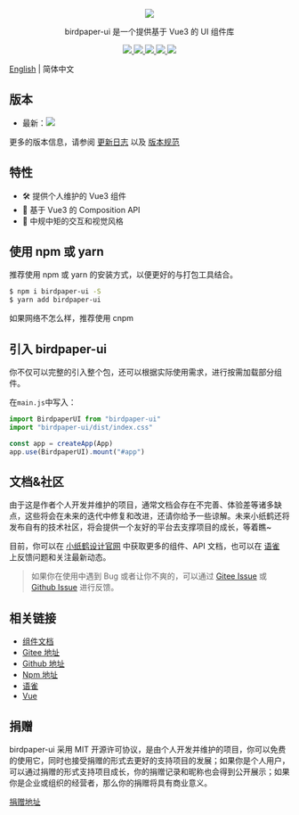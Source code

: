 <p align="center">
  <a href="https://www.birdpaper.design">
    <img class="logo" src="https://birdpaper-1251999712.file.myqcloud.com/design/assets/birdpaperui%2Bvue3-min.png"/>
  </a>
</p>

<p align="center">birdpaper-ui 是一个提供基于 Vue3 的 UI 组件库</p>

<p align="center">
  <a href="https://gitee.com/birdpaper/birdpaper-ui.git" target="_blank">
    <img class="tag" src="https://gitee.com/birdpaper/birdpaper-ui/badge/star.svg?theme=dark">
  </a>
  <a href="https://www.npmjs.com/package/birdpaper-ui" target="_blank">
     <img class="tag" src="https://img.shields.io/npm/v/birdpaper-ui.svg?style=badge"/>
  </a>
  <a href="https://npmcharts.com/compare/birdpaper-ui?minimal=true">
    <img class="tag" src="http://img.shields.io/npm/dm/birdpaper-ui.svg"/>
  </a>
   <a href="https://ui.birdpaper.com">
    <img class="tag" src="https://img.shields.io/badge/platform-web-61B5FF.svg"/>
  </a>
   <a href="https://ui.birdpaper.com">
    <img class="tag" src="https://img.shields.io/badge/license-MIT-red.svg"/>
  </a>
</p>

[English](./README.md) | 简体中文

<h2>版本</h2>

- 最新：<img class="li-img" src="https://img.shields.io/npm/v/birdpaper-ui.svg?style=badge"/>

更多的版本信息，请参阅 [更新日志](https://www.birdpaper.design/components/version_c) 以及 [版本规范](https://www.birdpaper.design/design/version_m)

## 特性

- 🛠 提供个人维护的 Vue3 组件
- 🎉 基于 Vue3 的 Composition API
- 🐬 中规中矩的交互和视觉风格

## 使用 npm 或 yarn

推荐使用 npm 或 yarn 的安装方式，以便更好的与打包工具结合。

```bash
$ npm i birdpaper-ui -S
$ yarn add birdpaper-ui
```

如果网络不怎么样，推荐使用 cnpm

## 引入 birdpaper-ui

你不仅可以完整的引入整个包，还可以根据实际使用需求，进行按需加载部分组件。

在`main.js`中写入：

```javascript
import BirdpaperUI from "birdpaper-ui"
import "birdpaper-ui/dist/index.css"

const app = createApp(App)
app.use(BirdpaperUI).mount("#app")
```

## 文档&社区

由于这是作者个人开发并维护的项目，通常文档会存在不完善、体验差等诸多缺点，这些将会在未来的迭代中修复和改进，还请你给予一些谅解。未来小纸鹤还将发布自有的技术社区，将会提供一个友好的平台去支撑项目的成长，等着瞧~

目前，你可以在 [小纸鹤设计官网](https://www.birdpaper.design) 中获取更多的组件、API 文档，也可以在 [语雀](https://www.yuque.com/birdpaper.design) 上反馈问题和关注最新动态。

> 如果你在使用中遇到 Bug 或者让你不爽的，可以通过 [Gitee Issue](https://gitee.com/liluanhui/birdpaper-ui/issues/new) 或 [Github Issue](https://gitee.com/liluanhui/birdpaper-ui/issues/new) 进行反馈。

## 相关链接

- [组件文档](https://www.birdpaper.design/components/install_m)
- [Gitee 地址](https://gitee.com/liluanhui/birdpaper-ui)
- [Github 地址](https://github.com/liluanhui/birdpaper-ui)
- [Npm 地址](https://www.npmjs.com/package/birdpaper-ui)
- [语雀](https://www.yuque.com/birdpaper.design)
- [Vue](https://v3.cn.vuejs.org)

## 捐赠

birdpaper-ui 采用 MIT 开源许可协议，是由个人开发并维护的项目，你可以免费的使用它，同时也接受捐赠的形式去更好的支持项目的发展；如果你是个人用户，可以通过捐赠的形式支持项目成长，你的捐赠记录和昵称也会得到公开展示；如果你是企业或组织的经营者，那么你的捐赠将具有商业意义。

[捐赠地址](https://www.birdpaper.design/donate)
